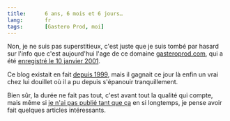 ```yaml
--- 
title:      6 ans, 6 mois et 6 jours… 
lang:       fr 
tags:       [Gastero Prod, moi]
---
```


Non, je ne suis pas superstitieux, c'est juste que je suis tombé par hasard sur l'info que c'est aujourd'hui l'age de ce domaine [gasteroprod.com](http://www.gasteroprod.com/), qui a été [enregistré le 10 janvier 2001](http://reports.internic.net/cgi/whois?whois_nic=gasteroprod.com&type=domain).


Ce blog existait en fait [depuis 1999](/2004/08/gastero-prod-ecarte-de-la-blog-story.html), mais il gagnait ce jour là enfin un vrai chez lui douillet où il a pu depuis s'épanouir tranquillement.

Bien sûr, la durée ne fait pas tout, c'est avant tout la qualité qui compte, mais même si [je n'ai pas publié tant que ça](http://www.gasteroprod.com/archives.html) en si longtemps, je pense avoir fait quelques articles intéressants.
